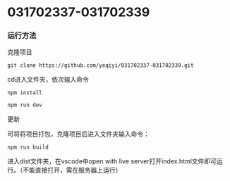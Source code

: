 # 031702337-031702339
 ### 运行方法
 克隆项目
```
git clone https://github.com/yeqiyi/031702337-031702339.git
```
 cd进入文件夹，依次输入命令
```
npm install
``` 
```
npm run dev
```
更新

可将将项目打包，克隆项目后进入文件夹输入命令：
```
npm run build
```
进入dist文件夹，在vscode中open with live server打开index.html文件即可运行。（不能直接打开，需在服务器上运行）

